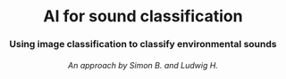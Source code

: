 <center> <h1> AI for sound classification</h1> </center>
<center> <h3> Using image classification to classify environmental sounds</h3> </center>
<center> <h6>An approach by Simon B. and Ludwig H.</h6> </center>
